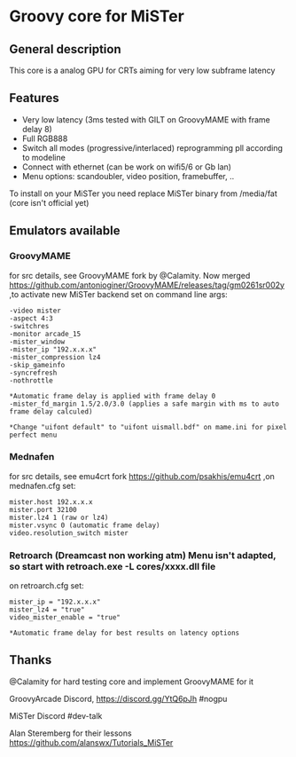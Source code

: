 # Groovy core for MiSTer

## General description
This core is a analog GPU for CRTs aiming for very low subframe latency

## Features
- Very low latency (3ms tested with GILT on GroovyMAME with frame delay 8)
- Full RGB888
- Switch all modes (progressive/interlaced) reprogramming pll according to modeline
- Connect with ethernet (can be work on wifi5/6 or Gb lan)
- Menu options: scandoubler, video position, framebuffer, ..

To install on your MiSTer you need replace MiSTer binary from /media/fat (core isn't official yet)
  
## Emulators available

### GroovyMAME
 for src details, see GroovyMAME fork by @Calamity. Now merged https://github.com/antonioginer/GroovyMAME/releases/tag/gm0261sr002y
 ,to activate new MiSTer backend set on command line args:
  
    -video mister 
    -aspect 4:3 
    -switchres 
    -monitor arcade_15 
    -mister_window 
    -mister_ip "192.x.x.x" 
    -mister_compression lz4 
    -skip_gameinfo 
    -syncrefresh 
    -nothrottle
    
    *Automatic frame delay is applied with frame delay 0
    -mister_fd_margin 1.5/2.0/3.0 (applies a safe margin with ms to auto frame delay calculed)

    *Change "uifont default" to "uifont uismall.bdf" on mame.ini for pixel perfect menu
    
### Mednafen 
  for src details, see emu4crt fork https://github.com/psakhis/emu4crt
  ,on mednafen.cfg set:
  
    mister.host 192.x.x.x
    mister.port 32100
    mister.lz4 1 (raw or lz4)
    mister.vsync 0 (automatic frame delay)
    video.resolution_switch mister
  
  
### Retroarch (Dreamcast non working atm) Menu isn't adapted, so start with retroach.exe -L cores/xxxx.dll file
  
  on retroarch.cfg set:
  
    mister_ip = "192.x.x.x"
    mister_lz4 = "true"
    video_mister_enable = "true"

    *Automatic frame delay for best results on latency options

## Thanks
@Calamity for hard testing core and implement GroovyMAME for it

GroovyArcade Discord, https://discord.gg/YtQ6pJh #nogpu

MiSTer Discord #dev-talk

Alan Steremberg for their lessons https://github.com/alanswx/Tutorials_MiSTer



